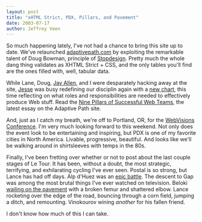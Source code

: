 ```yaml
--- 
layout: post
title: "xHTML Strict, PDX, Pillars, and Pavement"
date: 2003-07-17
author: Jeffrey Veen
---
```

So much happening lately, I've not had a chance to bring this site up to date. We've relaunched <a href="http://adaptivepath.com/">adaptivepath.com</a> by exploiting the remarkable talent of Doug Bowman, principle of <a href="http://stopdesign.com/">Stopdesign</a>. Pretty much the whole dang thing validates as XHTML Strict + CSS, and the only tables you'll find are the ones filled with, well, tabular data.

While Lane, Doug, <a href="http://www.jayallen.org/">Jay Allen</a>, and I were desparately hacking away at the site, <a href="http://jjg.net/">Jesse</a> was busy redefining our disciplin again with a <a href="">new chart</a>, this time reflecting on what roles and responsibilities are needed to effectively produce Web stuff. Read the <a href="http://adaptivepath.com/publications/essays/archives/000242.php">Nine Pillars of Successful Web Teams</a>, the latest essay on the Adaptive Path site.

And, just as I catch my breath, we're off to Portland, OR, for the <a href="http://www.webvisionsevent.com/home/home.php">WebVisions Conference</a>. I'm very much looking forward to this weekend. Not only does the event look to be entertaining and inspiring, but PDX is one of my favorite cities in North America. Livable, progressive, beautiful. And looks like we'll be walking around in shirtsleeves with temps in the 80s.

Finally, I've been fretting over whether or not to post about the last couple stages of Le Tour. It has been, without a doubt, the most strategic, terrifying, and exhilarating cycling I've ever seen. Postal is so strong, but Lance has had off days. Alp d'Huez was an <a href="http://www.velonews.com/images/details/4505.5411.f.jpg">epic battle</a>. The descent to Gap was among the most brutal things I've ever watched on television. Beloki <a href="http://velonews.com/images/details/4520.5461.f.jpg">wailing on the pavement</a> with a broken femur and shattered elbow. Lance rocketing over the edge of the road, bouncing through a corn field, jumping a ditch, and remounting. Vinokourov wining <cite>another</cite> for his fallen friend.

I don't know how much of this I can take.
&#8203;